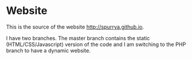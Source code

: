 # Website

This is the source of the website http://spurrya.github.io.

I have two branches. The master branch contains the static (HTML/CSS/Javascript) version of the code and I am switching to the PHP branch to have a dynamic website. 
